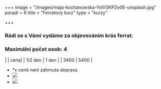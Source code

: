 +++
image = "/images/maja-kochanowska-YslVSKPZe0E-unsplash.jpg"
poradi = 6
title = "Ferratový kurz"
type = "kurzy"

+++
### Rádi se s Vámi vydáme za objevováním krás ferrat.

### Maximální počet osob: 4

|  | cena|
| 1/2 den | 1 den |
| 3400 | 5400 |

* *v ceně není zahrnuta doprava
* ![](/images/klaus-huber-2KpJ7EpccGQ-unsplash.jpg)
* ![](/images/maja-kochanowska-EiJQdDI_t_Y-unsplash.jpg)